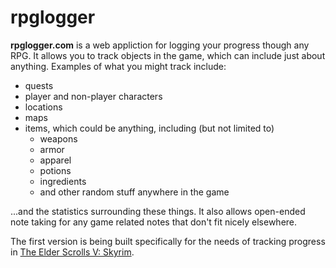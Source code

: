 rpglogger
=========

**rpglogger.com** is a web appliction for logging your progress though any RPG. It allows you to track objects in the game, which can include just about anything. Examples of what you might track include:

-   quests
-   player and non-player characters
-   locations
-   maps
-   items, which could be anything, including (but not limited to)
    -   weapons
    -   armor
    -   apparel
    -   potions
    -   ingredients
    -   and other random stuff anywhere in the game

...and the statistics surrounding these things. It also allows open-ended note taking for any game related notes that don't fit nicely elsewhere.

The first version is being built specifically for the needs of tracking progress in [The Elder Scrolls V: Skyrim](http://www.elderscrolls.com/).